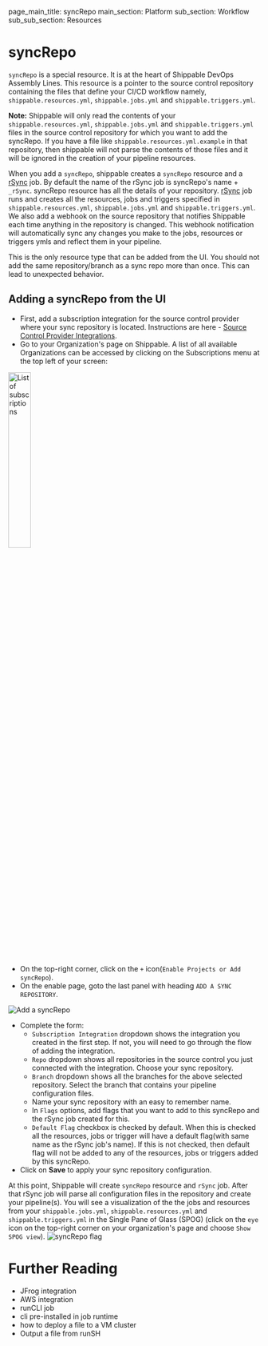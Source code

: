 page_main_title: syncRepo
main_section: Platform
sub_section: Workflow
sub_sub_section: Resources

# syncRepo

`syncRepo` is a special resource. It is at the heart of Shippable DevOps Assembly Lines. This resource is a pointer to the source control repository containing the files that define your CI/CD workflow namely,  `shippable.resources.yml`, `shippable.jobs.yml` and `shippable.triggers.yml`.

**Note:** Shippable will only read the contents of your `shippable.resources.yml`, `shippable.jobs.yml` and `shippable.triggers.yml` files in the source control repository for which you want to add the syncRepo. If you have a file like `shippable.resources.yml.example` in that repository, then shippable will not parse the contents of those files and it will be ignored in the creation of your pipeline resources.

When you add a `syncRepo`, shippable creates a `syncRepo` resource and a [rSync](/platform/workflow/job/rSync/) job. By default the name of the rSync job is syncRepo's name + `_rSync`. syncRepo resource has all the details of your repository. [rSync](/platform/workflow/job/rSync/) job runs and creates all the resources, jobs and triggers specified in `shippable.resources.yml`, `shippable.jobs.yml` and `shippable.triggers.yml`. We also add a webhook on the source repository that notifies Shippable each time anything in the repository is changed. This webhook notification will automatically sync any changes you make to the jobs, resources or triggers ymls and reflect them in your pipeline.

This is the only resource type that can be added from the UI. You should not add the same repository/branch as a sync repo more than once. This can lead to unexpected behavior.

## Adding a syncRepo from the UI

* First, add a subscription integration for the source control provider where your sync repository is located. Instructions are here - [Source Control Provider Integrations](/platform/integration/overview#source-control-providers).
* Go to your Organization's page on Shippable. A list of all available Organizations can be accessed by clicking on the Subscriptions menu at the top left of your screen:

<img width="30%" height="30%" src="/images/platform/resources/syncRepo/list-subscriptions.png" alt="List of subscriptions">

* On the top-right corner, click on the `+` icon(`Enable Projects or Add syncRepo`).
* On the enable page, goto the last panel with heading `ADD A SYNC REPOSITORY`.

<img src="/images/platform/resources/syncRepo/add-syncRepo.png" alt="Add a syncRepo">

* Complete the form:
	* `Subscription Integration` dropdown shows the integration you created in the first step. If not, you will need to go through the flow of adding the integration.
	* `Repo` dropdown shows all repositories in the source control you just connected with the integration. Choose your sync repository.
	* `Branch` dropdown shows all the branches for the above selected repository. Select the branch that contains your pipeline configuration files.
	* Name your sync repository with an easy to remember name.
	* In `Flags` options, add flags that you want to add to this syncRepo and the rSync job created for this.
	* `Default Flag` checkbox is checked by default. When this is checked all the resources, jobs or trigger will have a default flag(with same name as the rSync job's name). If this is not checked, then default flag will not be added to any of the resources, jobs or triggers added by this syncRepo.
* Click on **Save** to apply your sync repository configuration.

At this point, Shippable will create `syncRepo` resource and `rSync` job. After that rSync job will parse all configuration files in the  repository and create your pipeline(s). You will see a visualization of the the jobs and resources from your `shippable.jobs.yml`,  `shippable.resources.yml` and `shippable.triggers.yml` in the Single Pane of Glass (SPOG) (click on the `eye` icon on the top-right corner on your organization's page  and choose `Show SPOG view`).
<img src="/images/platform/resources/syncRepo/syncRepo-flag.png" alt="syncRepo flag">

# Further Reading
* JFrog integration
* AWS integration
* runCLI job
* cli pre-installed in job runtime
* how to deploy a file to a VM cluster
* Output a file from runSH
